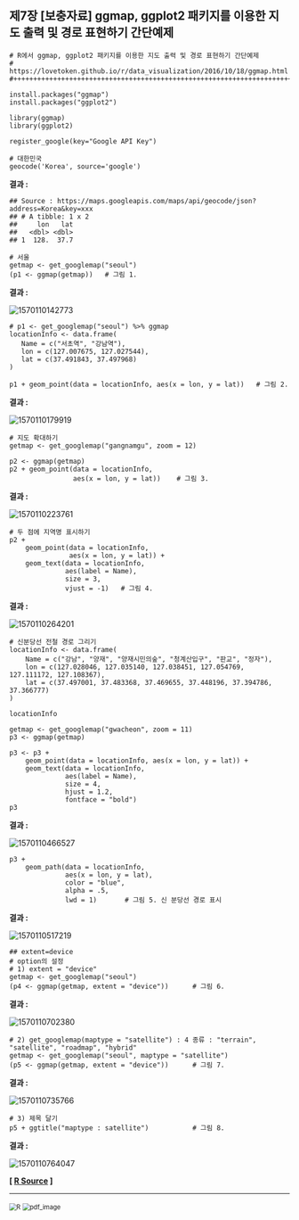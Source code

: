 ## 제7장 [보충자료] ggmap, ggplot2 패키지를 이용한 지도 출력 및 경로 표현하기 간단예제



```{r}
# R에서 ggmap, ggplot2 패키지를 이용한 지도 출력 및 경로 표현하기 간단예제
# https://lovetoken.github.io/r/data_visualization/2016/10/18/ggmap.html
#++++++++++++++++++++++++++++++++++++++++++++++++++++++++++++++++++++++++++++

install.packages("ggmap")
install.packages("ggplot2")

library(ggmap)
library(ggplot2)

register_google(key="Google API Key")

# 대한민국
geocode('Korea', source='google')
```

**결과 :**

```
## Source : https://maps.googleapis.com/maps/api/geocode/json?address=Korea&key=xxx
## # A tibble: 1 x 2
##     lon   lat
##   <dbl> <dbl>
## 1  128.  37.7
```



```{r}
# 서울 
getmap <- get_googlemap("seoul")
(p1 <- ggmap(getmap))   # 그림 1.
```

**결과 :**

![1570110142773](images/1570110142773.png)



```{r}
# p1 <- get_googlemap("seoul") %>% ggmap
locationInfo <- data.frame(
   Name = c("서초역", "강남역"), 
   lon = c(127.007675, 127.027544),
   lat = c(37.491843, 37.497968) 
)

p1 + geom_point(data = locationInfo, aes(x = lon, y = lat))   # 그림 2.
```

**결과 :**

![1570110179919](images/1570110179919.png)



```{r}
# 지도 확대하기
getmap <- get_googlemap("gangnamgu", zoom = 12)

p2 <- ggmap(getmap)
p2 + geom_point(data = locationInfo, 
                aes(x = lon, y = lat))    # 그림 3.
```

**결과 :**

![1570110223761](images/1570110223761.png)



```{r}
# 두 점에 지역명 표시하기
p2 + 
	geom_point(data = locationInfo, 
               aes(x = lon, y = lat)) +
	geom_text(data = locationInfo, 
              aes(label = Name), 
              size = 3, 
              vjust = -1)   # 그림 4.
```

**결과 :**

![1570110264201](images/1570110264201.png)





```{r}
# 신분당선 전철 경로 그리기
locationInfo <- data.frame(
    Name = c("강남", "양재", "양재시민의숲", "청계산입구", "판교", "정자"), 
    lon = c(127.028046, 127.035140, 127.038451, 127.054769, 127.111172, 127.108367), 
    lat = c(37.497001, 37.483368, 37.469655, 37.448196, 37.394786, 37.366777)
)

locationInfo

getmap <- get_googlemap("gwacheon", zoom = 11)
p3 <- ggmap(getmap)

p3 <- p3 + 
	geom_point(data = locationInfo, aes(x = lon, y = lat)) +
	geom_text(data = locationInfo, 
              aes(label = Name), 
              size = 4, 
              hjust = 1.2, 
              fontface = "bold")
p3
```

**결과 :**

![1570110466527](images/1570110466527.png)



```{r}
p3 + 
	geom_path(data = locationInfo, 
              aes(x = lon, y = lat), 
              color = "blue", 
              alpha = .5, 
              lwd = 1)       # 그림 5. 신 분당선 경로 표시
```

**결과 :**

![1570110517219](images/1570110517219.png)

```{r}
## extent=device
# option의 설정
# 1) extent = "device"      
getmap <- get_googlemap("seoul")
(p4 <- ggmap(getmap, extent = "device"))      # 그림 6.
```

**결과 :**

![1570110702380](images/1570110702380.png)



```{r}
# 2) get_googlemap(maptype = "satellite") : 4 종류 : "terrain", "satellite", "roadmap", "hybrid"
getmap <- get_googlemap("seoul", maptype = "satellite")
(p5 <- ggmap(getmap, extent = "device"))      # 그림 7.
```

**결과 :**

![1570110735766](images/1570110735766.png)



```{r}
# 3) 제목 달기
p5 + ggtitle("maptype : satellite")           # 그림 8.
```

**결과 :**

![1570110764047](images/1570110764047.png)



**[ [R Source](source/ch_7_using_ggmap_00.R) ]**



------

 <img src="images/R.png" alt="R" style="zoom:80%;" /> <img src="images/pdf_image.png" alt="pdf_image" style="zoom:80%;" />